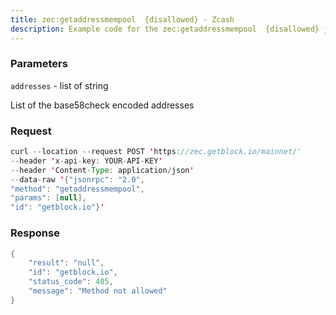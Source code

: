```yaml
---
title: zec:getaddressmempool  {disallowed} - Zcash
description: Example code for the zec:getaddressmempool  {disallowed} json-rpc method. Сomplete guide on how to use zec:getaddressmempool  {disallowed} json-rpc in GetBlock.io Web3 documentation.
---
```


### Parameters


`addresses` - list of string

List of the base58check encoded addresses

### Request

``` java
curl --location --request POST 'https://zec.getblock.io/mainnet/' 
--header 'x-api-key: YOUR-API-KEY' 
--header 'Content-Type: application/json' 
--data-raw '{"jsonrpc": "2.0",
"method": "getaddressmempool",
"params": [null],
"id": "getblock.io"}'
```

###  Response

``` java
{
    "result": "null",
    "id": "getblock.io",
    "status_code": 405,
    "message": "Method not allowed"
}
```

